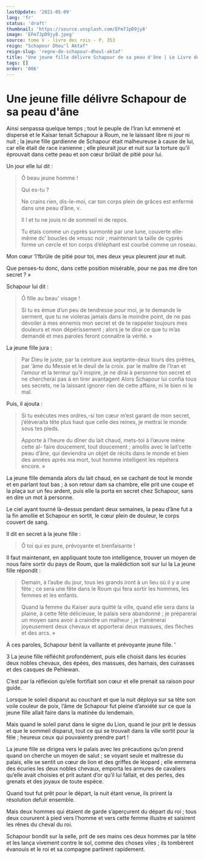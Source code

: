 ```yaml
---
lastUpdate: '2021-05-09'
lang: 'fr'
status: 'draft'
thumbnail: 'https://source.unsplash.com/EFm7JpD9jy8'
image: 'EFm7JpD9jy8.jpeg'
source: tome V - livre des rois - P. 353
reign: "Schapour Dhou'l Aktaf"
reign-slug: 'regne-de-schapour-dhoul-aktaf'
title: "Une jeune fille délivre Schapour de sa peau d'âne | Le Livre des Rois | Shâhnâmeh"
tags: []
order: '006'
---
```


<!-- LTeX: language=fr -->

# Une jeune fille délivre Schapour de sa peau d'âne

Ainsi senpassa quelque temps ; tout le peuple de l’Iran lut emmené et dispersé et le Kaïsar tenait Schapour à Roum, ne le laissant libre ni jour ni nuit ; la jeune fille gardienne de Schapour était malheureuse à cause de lui, car elle était de race iranienne ; elle pleurait jour et nuit sur la torture qu’il éprouvait dans cette peau et son cœur brûlait de pitié pour lui.

Un jour elle lui dit :

> Ô beau jeune homme !
>
> Qui es-tu ?
>
> Ne crains rien, dis-le-moi, car ton corps plein de grâces est enfermé dans une peau d’âne, v.
>
> Il l et tu ne jouis ni de sommeil ni de repos.
>
> Tu étais comme un cyprès surmonté par une lune, couverte elle-même dc’ boucles de »musc noir ; maintenant ta taille de cyprès forme un cercle et ton corps d’éléphant est courbé comme un roseau.

Mon cœur
’l’fbrûle de pitié pour toi, mes deux yeux pleurent jour et nuit.

Que penses-tu donc, dans cette position misérable, pour ne pas me dire ton secret ? »

Schapour lui dit :

> Ô fille au beau’ visage !
>
> Si tu es émue d’un peu de tendresse pour moi, je te demande le serment, que tu ne violeras jamais dans le moindre point, de ne pas dévoiler à mes ennemis mon secret et de te rappeler toujours mes douleurs et mon dépérissement ; alors je te dirai ce que tu m’as demandé et mes paroles feront connaître la vérité. »

La jeune fille jura :

> Par Dieu le juste, par la ceinture aux septante-deux tours des prêtres, par ’âme du Messie et le deuil de la croix. par le maître de l’Iran et l’amour et la terreur qu’il inspire, je ne dirai à personne ton secret et ne chercherai pas à en tirer avantagent Alors Schapour lui confia tous ses secrets, ne la laissant ignorer rien de cette affaire, ni le bien ni le mal.

Puis, il ajouta :

> Si tu exécutes mes ordres,-si ton cœur m’est garant de mon secret, j’élèveraita tête plus haut que celle des reines, je mettrai le monde sous tes pieds.
>
> Apporte à l’heure du dîner du lait chaud, mets-toi à l’œuvre mène cette al- faire doucement, tout doucement ; amollis avec le lait’cette peau d’âne, qui deviendra un objet de récits dans le monde et bien des années après ma mort, tout homme intelligent les répétera encore. »

La jeune fille demanda alors du lait chaud, en se cachant de tout le monde et en parlant tout bas ; à son retour dam sa chambre, elle prit une coupe et la plaça sur un feu ardent, puis elle la porta en secret chez Schapour, sans en dire un mot à personne.

Le ciel ayant tourné là-dessus pendant deux semaines, la peau d’âne fut a la fin amollie et Schapour en sortit, le cœur plein de douleur, le corps couvert de sang.

Il dit en secret à la jeune fille :

> Ô toi qui es pure, prévoyante et bienfaisante !

Il faut maintenant, en appliquant toute ton intelligence, trouver un moyen de nous faire sortir du pays de Roum, que la malédiction soit sur lui la La jeune fille répondit :

> Demain, à l’aube du jour, tous les grands iront à un lieu où il y a une fête ; ce sera une fête dans le Roum qui fera sortir les hommes, les femmes et les enfants.
>
> Quand la femme du Kaiser aura quitté la ville, quand elle sera dans la plaine, à cette fête délicieuse, le palais sera abandonné ; je préparerai un moyen sans avoir à craindre un malheur ; je t’amènerai joyeusement deux chevaux et apporterai deux massues, des flèches et des arcs. »

À ces paroles, Schapour bénit la vaillante et prévoyante jeune fille. ’

3
La jeune fille réfléchit profondément, puis elle choisit dans les écuries deux nobles chevaux, des épées, des massues, des harnais, des cuirasses et des casques de Pehlewan.

C’est par la réflexion qu’elle fortifiait son cœur et elle prenait sa raison pour guide.

Lorsque le soleil disparut au couchant et que la nuit déploya sur sa tête son voile couleur de poix, l’âme de Schapour fut pleine d’anxiété sur ce que la jeune fille allait faire dans la matinée du lendemain.

Mais quand le soleil parut dans le signe du Lion, quand le jour prit le dessus et que le sommeil disparut, tout ce qui se trouvait dans la ville sortit pour la fêle ; heureux ceux qui pouvaienty prendre part !

La jeune fille se dirigea vers le palais avec les précautions qu’on prend quand on cherche un moyen de salut ; se voyant seule et maîtresse du palais, elle se sentit un cœur de lion et des griffes de léopard ; elle emmena des écuries les deux nobles chevaux, emporta les armures de cavaliers qu’elle avait choisies et prit autant d’or qu’il lui fallait, et des perles, des grenats et des joyaux de toute espèce.

Quand tout fut prêt pour le départ, la nuit étant venue, ils prirent la résolution defuir ensemble.

Mais deux hommes qui étaient de garde s’aperçurent du départ du roi ; tous deux coururent à pied vers l’homme et vers cette femme illustre et saisirent les rênes du cheval du roi.

Schapour bondit sur la selle, prit de ses mains ces deux hommes par la tête et les lança vivement contre le sol, comme des choses viles ; ils tombèrent évanouis et le roi et sa compagne partirent rapidement.
